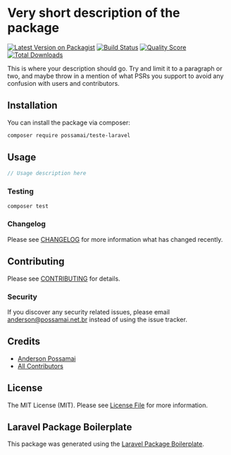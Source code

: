 # Very short description of the package

[![Latest Version on Packagist](https://img.shields.io/packagist/v/possamai/teste-laravel.svg?style=flat-square)](https://packagist.org/packages/possamai/teste-laravel)
[![Build Status](https://img.shields.io/travis/possamai/teste-laravel/master.svg?style=flat-square)](https://travis-ci.org/possamai/teste-laravel)
[![Quality Score](https://img.shields.io/scrutinizer/g/possamai/teste-laravel.svg?style=flat-square)](https://scrutinizer-ci.com/g/possamai/teste-laravel)
[![Total Downloads](https://img.shields.io/packagist/dt/possamai/teste-laravel.svg?style=flat-square)](https://packagist.org/packages/possamai/teste-laravel)

This is where your description should go. Try and limit it to a paragraph or two, and maybe throw in a mention of what PSRs you support to avoid any confusion with users and contributors.

## Installation

You can install the package via composer:

```bash
composer require possamai/teste-laravel
```

## Usage

``` php
// Usage description here
```

### Testing

``` bash
composer test
```

### Changelog

Please see [CHANGELOG](CHANGELOG.md) for more information what has changed recently.

## Contributing

Please see [CONTRIBUTING](CONTRIBUTING.md) for details.

### Security

If you discover any security related issues, please email anderson@possamai.net.br instead of using the issue tracker.

## Credits

- [Anderson Possamai](https://github.com/possamai)
- [All Contributors](../../contributors)

## License

The MIT License (MIT). Please see [License File](LICENSE.md) for more information.

## Laravel Package Boilerplate

This package was generated using the [Laravel Package Boilerplate](https://laravelpackageboilerplate.com).